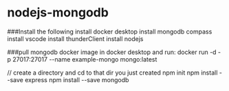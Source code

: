 # nodejs-mongodb
###Install the following 
install docker desktop
install mongodb compass
install vscode 
install thunderClient
install nodejs

###pull mongodb docker image in docker desktop and run: 
docker run -d -p 27017:27017 --name example-mongo mongo:latest

// create a directory and cd to that dir you just created
npm init
npm install --save express
npm install --save mongodb

